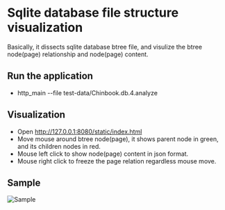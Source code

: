 # Sqlite database file structure visualization

Basically, it dissects sqlite database btree file, and visulize the btree node(page) relationship and node(page) content.

## Run the application

- http_main --file test-data/Chinbook.db.4.analyze

## Visualization

- Open http://127.0.0.1:8080/static/index.html
- Move mouse around btree node(page), it shows parent node in green, and its children nodes in red.
- Mouse left click to show node(page) content in json format.
- Mouse right click to freeze the page relation regardless mouse move.

## Sample
![Sample](static/sqllite_database_file_dissect.gif)